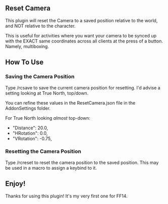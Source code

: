 ## Reset Camera

This plugin will reset the Camera to a saved position relative to the world, and NOT relative to the character.

This is useful for activities where you want your camera to be synced up with the EXACT same coordinates across all clients at the press of a button. Namely, multiboxing.

## How To Use

### Saving the Camera Position

Type /rcsave to save the current camera position for resetting. I'd advise a setting looking at True North, top/down.

You can refine these values in the ResetCamera.json file in the AddonSettings folder.

For True North looking *almost* top-down:
- "Distance": 20.0,
- "HRotation": 0.0,
- "VRotation": -0.75,

### Resetting the Camera Position

Type /rcreset to reset the camera position to the saved position. This may be used in a macro to assign a keybind to it.

## Enjoy!

Thanks for using this plugin! It's my very first one for FF14.
